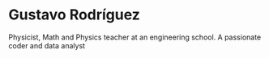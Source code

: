 # Gustavo Rodríguez

Physicist, Math and Physics teacher at an engineering school. A passionate coder and data analyst

